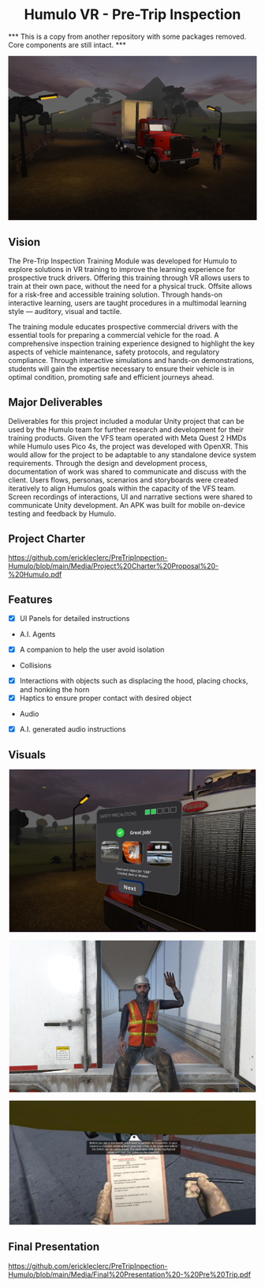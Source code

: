 <h1 align="center"> Humulo VR - Pre-Trip Inspection </h1>

*** This is a copy from another repository with some packages removed. Core components are still intact. ***

<p align="center">
  <img alt="Preview" width="660" alt="preview" src="https://github.com/erickleclerc/PreTripInpection-Humulo/blob/main/Media/environment_lighting.png">
<p align="center">
  
## Vision
The Pre-Trip Inspection Training Module was developed for Humulo to explore solutions in VR training to improve the learning experience for prospective truck drivers. Offering this training through VR allows users to train at their own pace, without the need for a physical truck. Offsite allows for a risk-free and accessible training solution. Through hands-on interactive learning, users are taught procedures in a multimodal learning style — auditory, visual and tactile.  

The training module educates prospective commercial drivers with the essential tools for preparing a commercial vehicle for the road. A comprehensive inspection training experience designed to highlight the key aspects of vehicle maintenance, safety protocols, and regulatory compliance. Through interactive simulations and hands-on demonstrations, students will gain the expertise necessary to ensure their vehicle is in optimal condition, promoting safe and efficient journeys ahead.

## Major Deliverables
Deliverables for this project included a modular Unity project that can be used by the Humulo team for further research and development for their training products. Given the VFS team operated with Meta Quest 2 HMDs while Humulo uses Pico 4s, the project was developed with OpenXR. This would allow for the project to be adaptable to any standalone device system requirements. Through the design and development process, documentation of work was shared to communicate and discuss with the client. Users flows, personas, scenarios and storyboards were created iteratively to align Humulos goals within the capacity of the VFS team. Screen recordings of interactions, UI and narrative sections were shared to communicate Unity development. An APK was built for mobile on-device testing and feedback by Humulo. 

## Project Charter
https://github.com/erickleclerc/PreTripInpection-Humulo/blob/main/Media/Project%20Charter%20Proposal%20-%20Humulo.pdf

## Features
- [x] UI Panels for detailed instructions

* A.I. Agents
- [x] A companion to help the user avoid isolation

* Collisions
- [x] Interactions with objects such as displacing the hood, placing chocks, and honking the horn
- [x] Haptics to ensure proper contact with desired object

* Audio
- [x] A.I. generated audio instructions

## Visuals
<p align="center">
  <img alt="Preview" width="500" alt="preview" src="https://github.com/erickleclerc/PreTripInpection-Humulo/blob/main/Media/UI.png">
<p align="center">
<p align="center">
  <img alt="Preview" width="500" alt="preview" src="https://github.com/erickleclerc/PreTripInpection-Humulo/blob/main/Media/Pete.png">
<p align="center">
<p align="center">
  <img alt="Preview" width="500" alt="preview" src="https://github.com/erickleclerc/PreTripInpection-Humulo/blob/main/Media/Checklist.png">
<p align="center">

## Final Presentation
https://github.com/erickleclerc/PreTripInpection-Humulo/blob/main/Media/Final%20Presentation%20-%20Pre%20Trip.pdf
